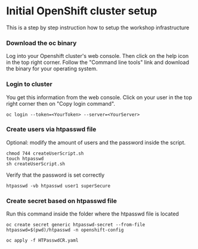 # Initial OpenShift cluster setup

This is a step by step instruction how to setup the workshop infrastructure

### Download the oc binary

Log into your Openshift cluster's web console. Then click on the help icon in the top right corner. Follow the "Command line tools" link and download the binary for your operating system.

### Login to cluster

You get this information from the web console. Click on your user in the top right corner then on "Copy login command".

```
oc login --token=<YourToken> --server=<YourServer>
```

### Create users via htpasswd file

Optional: modify the amount of users and the password inside the script.

```
chmod 744 createUserScript.sh
touch htpasswd
sh createUserScript.sh
```

Verify that the password is set correctly

```
htpasswd -vb htpasswd user1 superSecure
```

### Create secret based on htpasswd file

Run this command inside the folder where the htpasswd file is located

```
oc create secret generic htpasswd-secret --from-file htpasswd=$(pwd)/htpasswd -n openshift-config
```

```
oc apply -f HTPasswdCR.yaml
```

